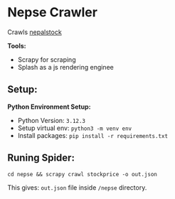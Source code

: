 # Nepse Crawler

Crawls [nepalstock](https://nepalstock.com/)

**Tools:**
- Scrapy for scraping
- Splash as a js rendering enginee


## Setup:

**Python Environment Setup:**
- Python Version: ``3.12.3``
- Setup virtual env: ``python3 -m venv env``
- Install packages: ``pip install -r requirements.txt``


## Runing Spider:

``cd nepse && scrapy crawl stockprice -o out.json``

This gives: ``out.json`` file inside `/nepse` directory.


